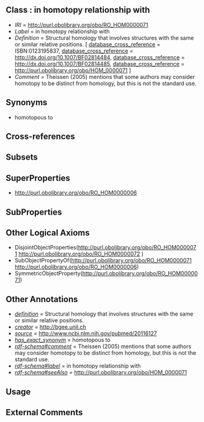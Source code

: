 
## Class : in homotopy relationship with

 * *IRI* = http://purl.obolibrary.org/obo/RO_HOM0000071
 * *Label* = in homotopy relationship with
 * *Definition* = Structural homology that involves structures with the same or similar relative positions. [ [database_cross_reference](../../ef/oboInOwl#hasDbXref.md) = ISBN:0123195837, [database_cross_reference](../../ef/oboInOwl#hasDbXref.md) = http://dx.doi.org/10.1007/BF02814484, [database_cross_reference](../../ef/oboInOwl#hasDbXref.md) = http://dx.doi.org/10.1007/BF02814485, [database_cross_reference](../../ef/oboInOwl#hasDbXref.md) = http://purl.obolibrary.org/obo/HOM_0000071 ]
 * *Comment* = Theissen (2005) mentions that some authors may consider homotopy to be distinct from homology, but this is not the standard use.

## Synonyms

 * homotopous to

## Cross-references


## Subsets


## SuperProperties

 * <http://purl.obolibrary.org/obo/RO_HOM0000006>

## SubProperties


## Other Logical Axioms

 * DisjointObjectProperties(<http://purl.obolibrary.org/obo/RO_HOM0000071> <http://purl.obolibrary.org/obo/RO_HOM0000072> )
 * SubObjectPropertyOf(<http://purl.obolibrary.org/obo/RO_HOM0000071> <http://purl.obolibrary.org/obo/RO_HOM0000006>)
 * SymmetricObjectProperty(<http://purl.obolibrary.org/obo/RO_HOM0000071>)

## Other Annotations

 * *[definition](../../IAO/15/IAO_0000115.md)* = Structural homology that involves structures with the same or similar relative positions.
 * *[creator](../../or/creator.md)* = http://bgee.unil.ch
 * *[source](../../ce/source.md)* = http://www.ncbi.nlm.nih.gov/pubmed/20116127
 * *[has_exact_synonym](../../ym/oboInOwl#hasExactSynonym.md)* = homotopous to
 * *[rdf-schema#comment](../../nt/rdf-schema#comment.md)* = Theissen (2005) mentions that some authors may consider homotopy to be distinct from homology, but this is not the standard use.
 * *[rdf-schema#label](../../el/rdf-schema#label.md)* = in homotopy relationship with
 * *[rdf-schema#seeAlso](../../so/rdf-schema#seeAlso.md)* = http://purl.obolibrary.org/obo/HOM_0000071

## Usage


## External Comments

